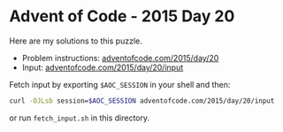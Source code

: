 # Advent of Code - 2015 Day 20
Here are my solutions to this puzzle.

* Problem instructions: [adventofcode.com/2015/day/20](https://adventofcode.com/2015/day/20)
* Input: [adventofcode.com/2015/day/20/input](https://adventofcode.com/2015/day/20/input)

Fetch input by exporting `$AOC_SESSION` in your shell and then:
```bash
curl -OJLsb session=$AOC_SESSION adventofcode.com/2015/day/20/input
```

or run `fetch_input.sh` in this directory.
